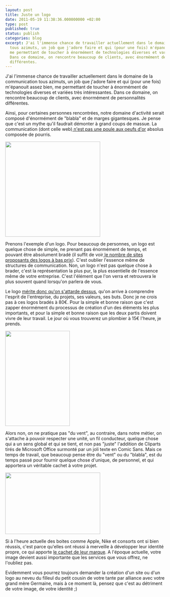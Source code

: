 ```yaml
---
layout: post
title: Juste un logo
date: 2011-05-19 11:38:36.000000000 +02:00
type: post
published: true
status: publish
categories: blog
excerpt: J'ai l'immense chance de travailler actuellement dans le domaine de la communication
  tous azimuts, un job que j'adore faire et qui (pour une fois) m'épanouit assez bien,
  me permettant de toucher à énormément de technologies diverses et variées très intéressantes.
  Dans ce domaine, on rencontre beaucoup de clients, avec énormément de personnalités
  différentes.
---
```

<p>J'ai l'immense chance de travailler actuellement dans le domaine de la communication tous azimuts, un job que j'adore faire et qui (pour une fois) m'épanouit assez bien, me permettant de toucher à énormément de technologies diverses et variées très intéressantes. Dans ce domaine, on rencontre beaucoup de clients, avec énormément de personnalités différentes.</p>
<p>Ainsi, pour certaines personnes rencontrées, notre domaine d'activité serait composé d'énormément de "blabla" et de marges gigantesques. Je pense que c'est un mythe qu'il faudrait démonter à grand coups de massue. La communication (dont celle web)<a title="How Much Should a Webdesign Cost?" href="http://www.pearsonified.com/2006/06/how_much_should_a_design_cost.php" target="_blank"> n'est pas une poule aux oeufs d'or</a> absolus composée de pourris.</p>
<p><a href="http://www.nithou.net/wp-content/uploads/2011/05/poule-aux-oeufs-d-or-autocollants.png"><img class="aligncenter size-medium wp-image-499" title="poule-aux-oeufs-d-or-autocollants" alt="" src="{{ site.baseurl }}/assets/poule-aux-oeufs-d-or-autocollants-300x300.png" width="300" height="300" /></a></p>
<p>Prenons l'exemple d'un logo. Pour beaucoup de personnes, un logo est quelque chose de simple, ne prenant pas énormément de temps, et pouvant être absolument bradé (il suffit de voir<a title="Logo Pourri (humour)" href="http://logopourri.wordpress.com/" target="_blank"> le nombre de sites proposants des logos à bas prix</a>). C'est oublier l'essence même de structures de communication. Non, un logo n'est pas quelque chose à brader, c'est la représentation la plus pur, la plus essentielle de l'essence même de votre entreprise. C'est l'élément que l'on verra et retrouvera le plus souvent quand lorsqu'on parlera de vous.</p>
<p>Le logo <a title="Why Logo &amp; Web Design Matters" href="http://www.smallbusinesscomputing.com/emarketing/article.php/3895176/Marketing-Strategy-Why-Logo-and-Web-Design-Matter.htm" target="_blank">mérite donc qu'on s'attarde dessus</a>, qu'on arrive à comprendre l'esprit de l'entreprise, du projets, ses valeurs, ses buts. Donc je ne crois pas à ces logos bradés à 80€. Pour la simple et bonne raison que c'est zapper énormément du processus de création d'un des éléments les plus importants, et pour la simple et bonne raison que les deux partis doivent vivre de leur travail. Le jour où vous trouverez un plombier à 15€ l'heure, je prends.</p>
<p><a href="http://www.nithou.net/wp-content/uploads/2011/05/image-clipart-anniversaire11.jpg"><img class="aligncenter size-medium wp-image-498" title="image-clipart-anniversaire11" alt="" src="{{ site.baseurl }}/assets/image-clipart-anniversaire11-204x300.jpg" width="204" height="300" /></a></p>
<p>Alors non, on ne pratique pas "du vent", au contraire, dans notre métier, on s'attache à pouvoir respecter une unité, un fil conducteur, quelque chose qui a un sens global et qui se tient, et non pas "juste" l'addition de Cliparts tirés de Microsoft Office surmonté par un joli texte en Comic Sans. Mais ce temps de travail, que beaucoup pense être du "vent" ou du "blabla", est du temps passé pour fournir quelque chose d'unique, de personnel, et qui apportera un véritable cachet à votre projet.</p>
<p><a href="http://www.nithou.net/wp-content/uploads/2011/05/03458208-photo-imac-perspective.jpg"><img class="aligncenter size-medium wp-image-500" title="03458208-photo-imac-perspective" alt="" src="{{ site.baseurl }}/assets/03458208-photo-imac-perspective-300x194.jpg" width="300" height="194" /></a></p>
<p>Si à l'heure actuelle des boites comme Apple, Nike et consorts ont si bien réussis, c'est parce qu'elles ont réussi à merveille à développer leur identité propre, ce qui apporte <a title="Why Apple Design Works?" href="http://www.1stwebdesigner.com/inspiration/apple-inspired-websites-why-design-works/" target="_blank">le cachet de leur marque</a>. A l'époque actuelle, votre image devient aussi importante que les services que vous offrez, ne l'oubliez pas.</p>
<p>Evidemment vous pourrez toujours demander la création d'un site ou d'un logo au neveu du filleul du petit cousin de votre tante par alliance avec votre grand mère Germaine, mais à ce moment là, pensez que c'est au détriment de votre image, de votre identité ;)</p>
